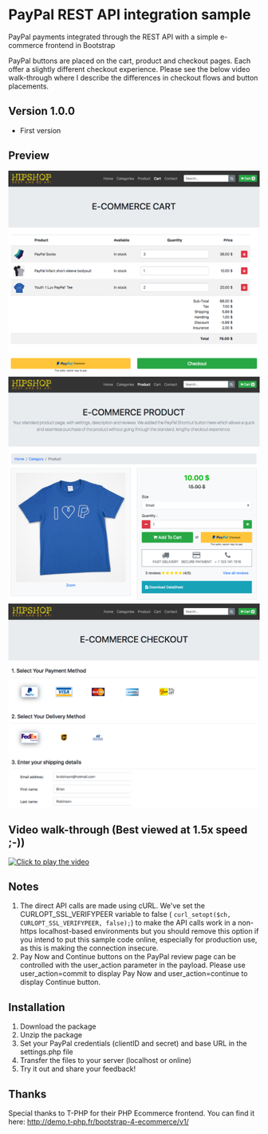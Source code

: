 # PayPal REST API integration sample
PayPal payments integrated through the REST API with a simple e-commerce frontend in Bootstrap

PayPal buttons are placed on the cart, product and checkout pages. Each offer a slightly different checkout experience.
Please see the below video walk-through where I describe the differences in checkout flows and button placements.

## Version 1.0.0
- First version

## Preview
![Screenshot 1](img/preview_cart.png)
![Screenshot 2](img/preview_product.png)
![Screenshot 3](img/preview_checkout.png)

## Video walk-through (Best viewed at 1.5x speed ;-))
[![Click to play the video](http://img.youtube.com/vi/mW46rvQ5Pts/0.jpg)](https://www.youtube.com/watch?v=mW46rvQ5Pts "REST and be API")

## Notes
1. The direct API calls are made using cURL. We've set the CURLOPT_SSL_VERIFYPEER variable to false ( ```curl_setopt($ch, CURLOPT_SSL_VERIFYPEER, false);```) to make the API calls work in a non-https localhost-based environments but you should remove this option if you intend to put this sample code online, especially for production use, as this is making the connection insecure.
2. Pay Now and Continue buttons on the PayPal review page can be controlled with the user_action parameter in the payload. Please use user_action=commit to display Pay Now and user_action=continue to display Continue button. 

## Installation
1. Download the package
2. Unzip the package
3. Set your PayPal credentials (clientID and secret) and base URL in the settings.php file
4. Transfer the files to your server (localhost or online)
5. Try it out and share your feedback!

## Thanks
Special thanks to T-PHP for their PHP Ecommerce frontend. You can find it here: http://demo.t-php.fr/bootstrap-4-ecommerce/v1/ 